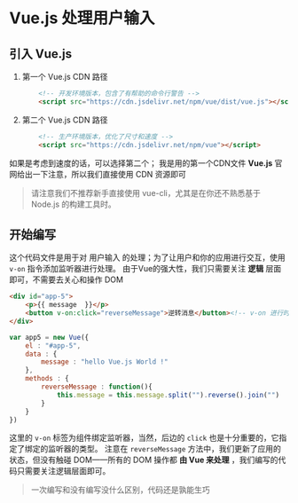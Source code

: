 # Vue.js 处理用户输入

## 引入 Vue.js

1. 第一个 Vue.js CDN 路径

    ```html
        <!-- 开发环境版本，包含了有帮助的命令行警告 -->
        <script src="https://cdn.jsdelivr.net/npm/vue/dist/vue.js"></script>
    ```

2. 第二个 Vue.js CDN 路径

    ```html
        <!-- 生产环境版本，优化了尺寸和速度 -->
        <script src="https://cdn.jsdelivr.net/npm/vue"></script>
    ```

如果是考虑到速度的话，可以选择第二个； 我是用的第一个CDN文件
**Vue.js** 官网给出一下注意，所以我们直接使用 CDN 资源即可
> 请注意我们不推荐新手直接使用 vue-cli，尤其是在你还不熟悉基于 Node.js 的构建工具时。

## 开始编写

这个代码文件是用于对 用户输入 的处理；为了让用户和你的应用进行交互，使用 `v-on` 指令添加监听器进行处理。
由于Vue的强大性，我们只需要关注 **逻辑** 层面即可，不需要去关心和操作 DOM

```html
<div id="app-5">
    <p>{{ message  }}</p>
    <button v-on:click="reverseMessage">逆转消息</button><!-- v-on 进行时间绑定 -->
</div>
```

```javascript
var app5 = new Vue({
    el : "#app-5",
    data : {
        message : "hello Vue.js World !"
    },
    methods : {
        reverseMessage : function(){
            this.message = this.message.split("").reverse().join("")
        }
    }
})
```

这里的 `v-on` 标签为组件绑定监听器，当然，后边的 `click` 也是十分重要的，它指定了绑定的监听器的类型。
注意在 `reverseMessage` 方法中，我们更新了应用的状态，但没有触碰 DOM——所有的 DOM 操作都 **由 Vue 来处理** ，我们编写的代码只需要关注逻辑层面即可。

> 一次编写和没有编写没什么区别，代码还是孰能生巧